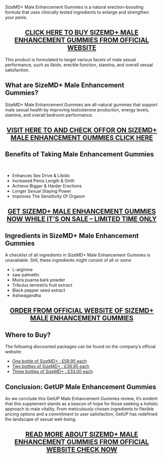 <p>SizeMD+ Male Enhancement Gummies is a natural erection-boosting formula that uses clinically tested ingredients to enlarge and strengthen your penis.</p>
<h2 style="text-align: center;"><a href="https://sale365day.com/get-sizemd-male-enhancement">CLICK HERE TO BUY SIZEMD+ MALE ENHANCEMENT GUMMIES FROM OFFICIAL WEBSITE</a></h2>
<p>This product is formulated to target various facets of male sexual performance, such as libido, erectile function, stamina, and overall sexual satisfaction.</p>
<h2 style="text-align: left;">What are SizeMD+ Male Enhancement Gummies?</h2>
<p style="text-align: left;">SizeMD+ Male Enhancement Gummies are all-natural gummies that support male sexual health by improving testosterone production, energy levels, stamina, and overall bedroom performance.</p>
<h2 style="text-align: center;"><a href="https://sale365day.com/get-sizemd-male-enhancement">VISIT HERE TO AND CHECK OFFOR ON SIZEMD+ MALE ENHANCEMENT GUMMIES CLICK HERE</a></h2>
<h2 style="text-align: left;">Benefits of Taking Male Enhancement Gummies</h2>
<p style="text-align: left;">&nbsp;</p>
<ul style="text-align: left;">
<li>Enhances Sex Drive &amp; Libido</li>
<li>Increased Penis Length &amp; Girth</li>
<li>Achieve Bigger &amp; Harder Erections</li>
<li>Longer Sexual Staying Power</li>
<li>Improves The Sensitivity Of Orgasm</li>
</ul>
<h2 style="text-align: center;"><a href="https://sale365day.com/get-sizemd-male-enhancement">GET SIZEMD+ MALE ENHANCEMENT GUMMIES NOW WHILE IT&rsquo;S ON SALE &ndash; LIMITED TIME ONLY</a></h2>
<h2 style="text-align: left;">Ingredients in SizeMD+ Male Enhancement Gummies</h2>
<p style="text-align: left;">A checklist of all ingredients in SizeMD+ Male Enhancement Gummies is unavailable. Still, these ingredients might consist of all or some</p>
<ul style="text-align: left;">
<li>L-arginine</li>
<li>saw palmetto</li>
<li>Muira puama bark powder</li>
<li>Tribulus terrestris fruit extract</li>
<li>Black pepper seed extract</li>
<li>Ashwagandha</li>
</ul>
<h2 style="text-align: center;"><a href="https://sale365day.com/get-sizemd-male-enhancement">ORDER FROM OFFICIAL WEBSITE OF SIZEMD+ MALE ENHANCEMENT GUMMIES</a></h2>
<h2 style="text-align: left;">Where to Buy?</h2>
<p style="text-align: left;">The following discounted packages can be found on the company&rsquo;s official website:</p>
<ul style="text-align: left;">
<li><a href="https://sale365day.com/get-sizemd-male-enhancement">One bottle of SizeMD+ : &pound;59.95 each</a></li>
<li><a href="https://sale365day.com/get-sizemd-male-enhancement">Two bottles of SizeMD+ : &pound;39.95 each</a></li>
<li><a href="https://sale365day.com/get-sizemd-male-enhancement">Three bottles of SizeMD+ : &pound;33.00 each</a></li>
</ul>
<h2 style="text-align: left;">Conclusion: GetUP Male Enhancement Gummies</h2>
<p style="text-align: left;">As we conclude this GetUP Male Enhancement Gummies review, it&rsquo;s evident that this supplement stands as a beacon of hope for those seeking a holistic approach to male vitality. From meticulously chosen ingredients to flexible pricing options and a commitment to user satisfaction, GetUP has redefined the landscape of sexual well-being.</p>
<h2 style="text-align: center;"><a href="https://sale365day.com/get-sizemd-male-enhancement">READ MORE ABOUT SIZEMD+ MALE ENHANCEMENT GUMMIES FROM OFFICIAL WEBSITE CHECK NOW</a></h2>

